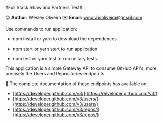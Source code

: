 #Full Stack Shaw and Partners Test# 

😊 **Author:** Wesley Oliveira
✉️ **Email:** [wmoraisoliveira@gmail.com](mailto:wmoraisoliveira@gmail.com)

Use commands to run application:

* npm install or yarn to download the dependences

* npm start or yarn start to run application

* npm test or yarn test to run unitary tests

This application is a simple Gateway API to consume GitHub API's, more precisely the Users and Repositories endpoints.

📖 The complete documentation of these endpoints has available on:
 * [https://developer.github.com/v3/](https://developer.github.com/v3/)
 * [https://developer.github.com/v3/users/](https://developer.github.com/v3/users/)
 * [https://developer.github.com/v3/repos/](https://developer.github.com/v3/repos/)
